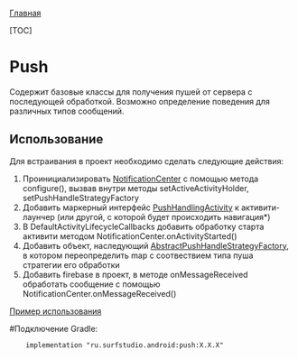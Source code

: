 [Главная](../docs/main.md)

[TOC]

# Push
Содержит базовые классы для получения пушей от сервера с последующей обработкой. 
Возможно определение поведения для различных типов сообщений.

## Использование
Для встраивания в проект необходимо сделать следующие действия:
1. Проинициализировать [NotificationCenter](src/main/java/ru/surfstudio/android/notification/NotificationCenter.kt)
   с помощью метода configure(), вызвав внутри методы setActiveActivityHolder, setPushHandleStrategyFactory
2. Добавить маркерный интерфейс [PushHandlingActivity](src/main/java/ru/surfstudio/android/notification/ui/notification/PushHandlingActivity.kt)
   к активити-лаунчер (или другой, с которой будет происходить навигация*)
3. В DefaultActivityLifecycleCallbacks добавить обработку старта активити методом
   NotificationCenter.onActivityStarted()
4. Добавить объект, наследующий [AbstractPushHandleStrategyFactory](src/main/java/ru/surfstudio/android/notification/ui/notification/AbstractPushHandleStrategyFactory.kt),
   в котором переопределить map c соотвествием типа пуша стратегии его обработки
5. Добавить firebase в проект, в методе onMessageReceived обработать сообщение
   с помощью NotificationCenter.onMessageReceived()
   
[Пример использования](../firebase-sample)

#Подключение
Gradle:
```
    implementation "ru.surfstudio.android:push:X.X.X"
```